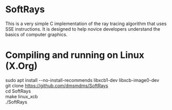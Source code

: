 # SoftRays
This is a very simple C implementation of the ray tracing algorithm that uses SSE instructions. It is designed to help novice developers understand the basics of computer graphics.
# Compiling and running on Linux (X.Org)
sudo apt install --no-install-recommends libxcb1-dev libxcb-image0-dev  
git clone https://github.com/dmsmdms/SoftRays  
cd SoftRays  
make linux_xcb  
./SoftRays  
